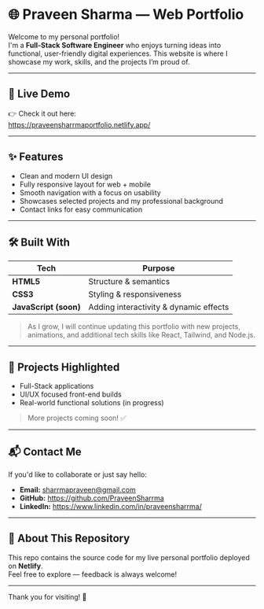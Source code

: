 # 🌐 Praveen Sharma — Web Portfolio

Welcome to my personal portfolio!  
I'm a **Full-Stack Software Engineer** who enjoys turning ideas into functional, user-friendly digital experiences. This website is where I showcase my work, skills, and the projects I’m proud of.

---

## 🚀 Live Demo
👉 Check it out here:  
https://praveensharrmaportfolio.netlify.app/

---

## ✨ Features
- Clean and modern UI design
- Fully responsive layout for web + mobile
- Smooth navigation with a focus on usability
- Showcases selected projects and my professional background
- Contact links for easy communication

---

## 🛠️ Built With
| Tech | Purpose |
|------|---------|
| **HTML5** | Structure & semantics |
| **CSS3** | Styling & responsiveness |
| **JavaScript (soon)** | Adding interactivity & dynamic effects |

> As I grow, I will continue updating this portfolio with new projects, animations, and additional tech skills like React, Tailwind, and Node.js.

---

## 📌 Projects Highlighted
- Full-Stack applications
- UI/UX focused front-end builds
- Real-world functional solutions (in progress)

> More projects coming soon! ✅

---

## 📬 Contact Me
If you'd like to collaborate or just say hello:

- **Email:** sharrmapraveen@gmail.com
- **GitHub:** https://github.com/PraveenSharrma
- **LinkedIn:** https://www.linkedin.com/in/praveensharrma/

---

## 📄 About This Repository
This repo contains the source code for my live personal portfolio deployed on **Netlify**.  
Feel free to explore — feedback is always welcome!

---

Thank you for visiting! 🙌
